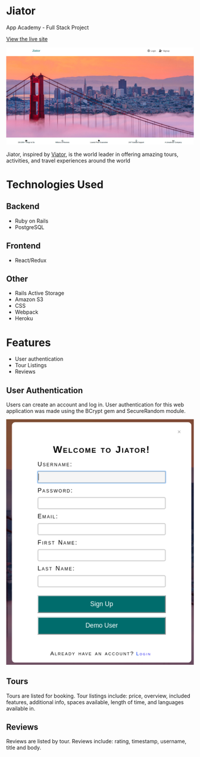 # Jiator 
App Academy - Full Stack Project 

[View the live site ](https://jiator.herokuapp.com/#/)

![homepage](app/assets/images/homepage.png)


Jiator, inspired by [Viator](https://www.viator.com/), is the world leader in offering amazing tours, activities, and travel experiences around the world

# Technologies Used

## Backend 
* Ruby on Rails 
* PostgreSQL

## Frontend
* React/Redux

## Other
* Rails Active Storage
* Amazon S3
* CSS
* Webpack
* Heroku

# Features 
* User authentication 
* Tour Listings 
* Reviews 

## User Authentication
Users can create an account and log in. User authentication for this web application was made using the BCrypt gem and SecureRandom module.

![modal](app/assets/images/signupmodal.png)

## Tours 
Tours are listed for booking. Tour listings include: price, overview, included features, additional info, spaces available, length of time, and languages available in.

## Reviews 
Reviews are listed by tour. Reviews include: rating, timestamp, username, title and body.
